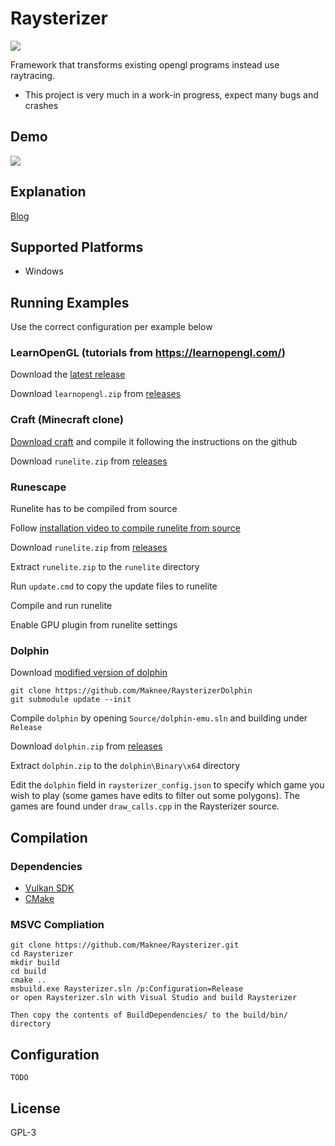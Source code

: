 # Raysterizer

![](images/dolphin.gif)

Framework that transforms existing opengl programs instead use raytracing.

- This project is very much in a work-in progress, expect many bugs and crashes

## Demo

[![](https://img.youtube.com/vi/iuHRDvmhX9Y/0.jpg)](https://youtu.be/iuHRDvmhX9Y)

## Explanation

[Blog](https://maknee.github.io/blog/2022/Raysterizer/#vulkan-ray-tracing)

## Supported Platforms

- Windows

## Running Examples

Use the correct configuration per example below

### LearnOpenGL (tutorials from https://learnopengl.com/)

Download the [latest release](https://github.com/Maknee/Raysterizer/releases/)

Download `learnopengl.zip` from [releases](https://github.com/Maknee/Raysterizer/releases/)

### Craft (Minecraft clone)

[Download craft](https://github.com/fogleman/Craft) and compile it following the instructions on the github

Download `runelite.zip` from [releases](https://github.com/Maknee/Raysterizer/releases/)

### Runescape

Runelite has to be compiled from source

Follow [installation video to compile runelite from source](https://www.youtube.com/watch?v=-eTTrlFoKPc)

Download `runelite.zip` from [releases](https://github.com/Maknee/Raysterizer/releases/)

Extract `runelite.zip` to the `runelite` directory

Run `update.cmd` to copy the update files to runelite

Compile and run runelite

Enable GPU plugin from runelite settings

### Dolphin

Download [modified version of dolphin](https://github.com/Maknee/RaysterizerDolphin)

```
git clone https://github.com/Maknee/RaysterizerDolphin
git submodule update --init
```

Compile `dolphin` by opening `Source/dolphin-emu.sln` and building under `Release`

Download `dolphin.zip` from [releases](https://github.com/Maknee/Raysterizer/releases/)

Extract `dolphin.zip` to the `dolphin\Binary\x64` directory

Edit the `dolphin` field in `raysterizer_config.json` to specify which game you wish to play (some games have edits to filter out some polygons). The games are found under `draw_calls.cpp` in the Raysterizer source. 

## Compilation

### Dependencies

- [Vulkan SDK](https://vulkan.lunarg.com/)
- [CMake](https://cmake.org/download/)

### MSVC Compliation

```
git clone https://github.com/Maknee/Raysterizer.git
cd Raysterizer
mkdir build
cd build
cmake ..
msbuild.exe Raysterizer.sln /p:Configuration=Release
or open Raysterizer.sln with Visual Studio and build Raysterizer

Then copy the contents of BuildDependencies/ to the build/bin/ directory
```

## Configuration

`TODO`

## License

GPL-3
